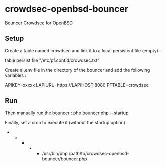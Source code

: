 # crowdsec-openbsd-bouncer

Bouncer Crowdsec for OpenBSD

## Setup

Create a table named crowdsec and link it to a local persistent file (empty) :

table <crowdsec> persist file "/etc/pf.conf.d/crowdsec.txt"

Create a .env file in the directory of the bouncer and add the following variables :

APIKEY=xxxxx
LAPIURL=https://LAPIHOST:8080
PFTABLE=crowdsec

## Run

Then manually run the bouncer : php bouncer.php --startup

Finally, set a cron to execute it (without the startup option)

* * * * * /usr/bin/php /path/to/crowdsec-openbsd-bouncer/bouncer.php